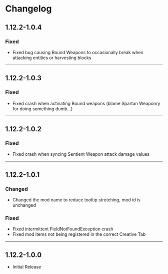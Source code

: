 # Changelog
## 1.12.2-1.0.4
### Fixed
- Fixed bug causing Bound Weapons to occasionally break when attacking entities or harvesting blocks

---

## 1.12.2-1.0.3
### Fixed
- Fixed crash when activating Bound weapons (blame Spartan Weaponry for doing something dumb...)

---

## 1.12.2-1.0.2
### Fixed
- Fixed crash when syncing Sentient Weapon attack damage values

---

## 1.12.2-1.0.1
### Changed
- Changed the mod name to reduce tooltip stretching, mod id is unchanged

### Fixed
- Fixed intermittent FieldNotFoundException crash
- Fixed mod items not being registered in the correct Creative Tab

---

## 1.12.2-1.0.0
- Initial Release